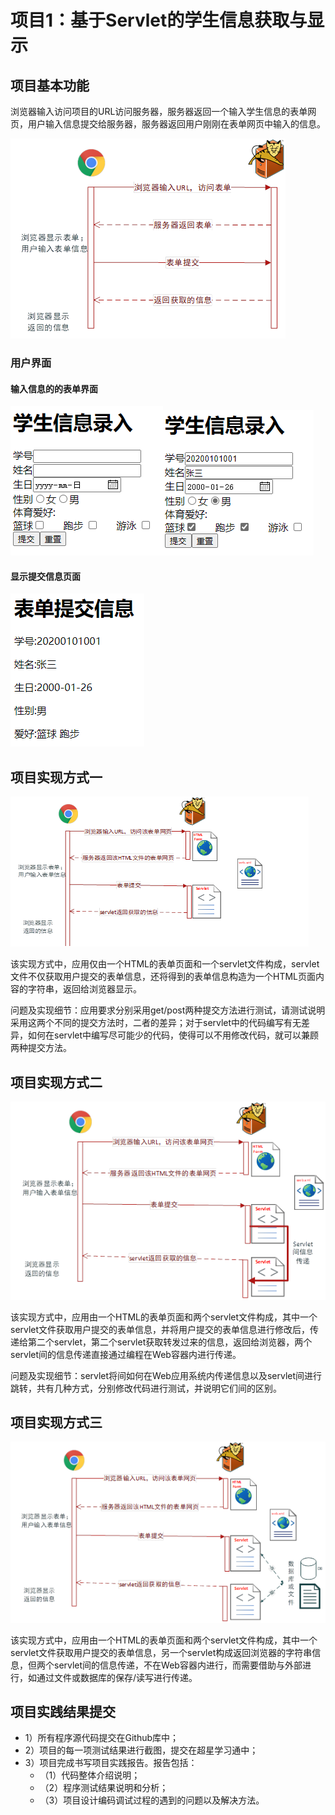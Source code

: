 # 项目1：基于Servlet的学生信息获取与显示



## 项目基本功能

浏览器输入访问项目的URL访问服务器，服务器返回一个输入学生信息的表单网页，用户输入信息提交给服务器，服务器返回用户刚刚在表单网页中输入的信息。

![p01001](./IMG/P01001.png)

### 用户界面

#### 输入信息的的表单界面

![stuinfoinputform](./IMG/stuinfoinputform.png)![stuinfoinputform02](./IMG/stuinfoinputform02.png)

#### 显示提交信息页面

![stuinfooutput](./IMG/stuinfooutput.png)

## 项目实现方式一

![P01002](./IMG/P01002.png)

该实现方式中，应用仅由一个HTML的表单页面和一个servlet文件构成，servlet文件不仅获取用户提交的表单信息，还将得到的表单信息构造为一个HTML页面内容的字符串，返回给浏览器显示。

问题及实现细节：应用要求分别采用get/post两种提交方法进行测试，请测试说明采用这两个不同的提交方法时，二者的差异；对于servlet中的代码编写有无差异，如何在servlet中编写尽可能少的代码，使得可以不用修改代码，就可以兼顾两种提交方法。

## 项目实现方式二

![p01003](./IMG/p01003.png)

该实现方式中，应用由一个HTML的表单页面和两个servlet文件构成，其中一个servlet文件获取用户提交的表单信息，并将用户提交的表单信息进行修改后，传递给第二个servlet，第二个servlet获取转发过来的信息，返回给浏览器，两个servlet间的信息传递直接通过编程在Web容器内进行传递。

问题及实现细节：servlet将间如何在Web应用系统内传递信息以及servlet间进行跳转，共有几种方式，分别修改代码进行测试，并说明它们间的区别。

## 项目实现方式三
![p01004](./IMG/p01004.png)

该实现方式中，应用由一个HTML的表单页面和两个servlet文件构成，其中一个servlet文件获取用户提交的表单信息，另一个servlet构成返回浏览器的字符串信息，但两个servlet间的信息传递，不在Web容器内进行，而需要借助与外部进行，如通过文件或数据库的保存/读写进行传递。

## 项目实践结果提交
- 1）所有程序源代码提交在Github库中；
- 2）项目的每一项测试结果进行截图，提交在超星学习通中；
- 3）项目完成书写项目实践报告。报告包括：
  - （1）代码整体介绍说明；
  - （2）程序测试结果说明和分析；
  - （3）项目设计编码调试过程的遇到的问题以及解决方法。

    